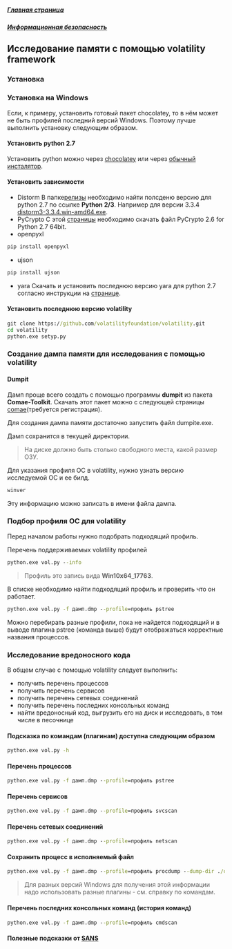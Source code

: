 ##### [Главная страница](../../index.md)
##### [Информационная безопасность](../index.md)
## Исследование памяти с помощью volatility framework
### Установка
### Установка на Windows
Если, к примеру, установить готовый пакет chocolatey, то в нём может не быть профилей последний версий Windows. Поэтому лучше выполнить установку следующим образом. 
#### Установить python 2.7
Установить python можно через [chocolatey](https://chocolatey.org/packages?q=powershell) или через [обычный инсталятор](https://www.python.org/downloads/windows/).
#### Установить зависимости
* Distorm
В папке[релизы](https://github.com/gdabah/distorm/releases) необходимо найти полсденю версию для python 2.7 по ссылке **Python 2/3**. Например для версии 3.3.4 [distorm3-3.3.4.win-amd64.exe](https://github.com/gdabah/distorm/releases/tag/v3.3.4).
* PyCrypto
С этой [страницы](http://www.voidspace.org.uk/python/modules.shtml#pycrypto) необходимо скачать файл PyCrypto 2.6 for Python 2.7 64bit.
* openpyxl
```cmd
pip install openpyxl
```
* ujson 
```cmd
pip install ujson 
```
* yara
Скачать и установить последнюю версию yara для python 2.7 согласно инструкции на [странице](https://dfironthemountain.wordpress.com/2018/10/29/installing-volatility-on-windows/).
#### Установить последнюю версию volatility
```cmd
git clone https://github.com/volatilityfoundation/volatility.git
cd volatility
python.exe setyp.py
```
### Создание дампа памяти для исследования с помощью volatility
#### Dumpit
Дамп проще всего создать с помощью программы **dumpit** из пакета **Comae-Toolkit**.
Скачать этот пакет можно с следующей страницы [comae](https://my.comae.com/login)(требуется регистрация).

Для создания дампа памяти достаточно запустить файл dumpite.exe.

Дамп сохранится в текущей директории.
> На диске должно быть столько свободного места, какой размер ОЗУ.

Для указания профиля ОС в volatility, нужно узнать версию исследуемой ОС и ее билд.
```cmd
winver
```

Эту информацию можно записать в имени файла дампа.
####
### Подбор профиля ОС для volatility
Перед началом работы нужно подобрать подходящий профиль.

Перечень поддерживаемых volatility профилей
```cmd
python.exe vol.py --info
```
> Профиль это запись вида **Win10x64_17763**.

В списке необходимо найти подходящий профиль и проверить что он работает.
```cmd
python.exe vol.py -f дамп.dmp --profile=профиль pstree
```
Можно перебирать разные профили, пока не найдется подходящий и в выводе плагина pstree (команда выше) будут отображаться корректные названия процессов.
### Исследование вредоносного кода
В общем случае с помощью volatility следует выполнить:
* получить перечень процессов
* получить перечень сервисов
* получить перечень сетевых соединений
* получить перечень последних консольных команд
* найти вредоносный код, выгрузить его на диск и исследовать, в том числе в песочнице
#### Подсказка по командам  (плагинам) доступна следующим образом
```cmd
python.exe vol.py -h
```
#### Перечень процессов
```cmd
python.exe vol.py -f дамп.dmp --profile=профиль pstree
```
#### Перечень сервисов
```cmd
python.exe vol.py -f дамп.dmp --profile=профиль svcscan
```
#### Перечень сетевых соединений
```cmd
python.exe vol.py -f дамп.dmp --profile=профиль netscan
```
#### Сохранить процесс в исполняемый файл
```cmd
python.exe vol.py -f дамп.dmp --profile=профиль procdump --dump-dir ./output –p 868
```
> Для разных версий Windows для получения этой информации надо использовать разные плагины - см. справку по командам.
#### Перечень последних консольных команд (история команд)
```cmd
python.exe vol.py -f дамп.dmp --profile=профиль cmdscan
```
#### Полезные подсказки от [SANS](https://digital-forensics.sans.org/media/volatility-memory-forensics-cheat-sheet.pdf)

